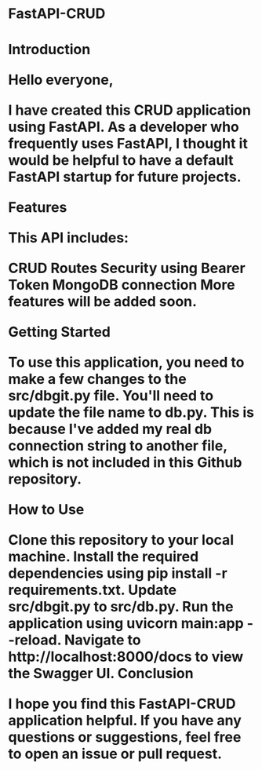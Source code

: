 <h1>FastAPI-CRUD<h1>

Introduction

Hello everyone,

I have created this CRUD application using FastAPI. As a developer who frequently uses FastAPI, I thought it would be helpful to have a default FastAPI startup for future projects.

Features

This API includes:

CRUD Routes
Security using Bearer Token
MongoDB connection
More features will be added soon.

Getting Started

To use this application, you need to make a few changes to the src/dbgit.py file. You'll need to update the file name to db.py. This is because I've added my real db connection string to another file, which is not included in this Github repository.

How to Use

Clone this repository to your local machine.
Install the required dependencies using pip install -r requirements.txt.
Update src/dbgit.py to src/db.py.
Run the application using uvicorn main:app --reload.
Navigate to http://localhost:8000/docs to view the Swagger UI.
Conclusion

I hope you find this FastAPI-CRUD application helpful. If you have any questions or suggestions, feel free to open an issue or pull request.
